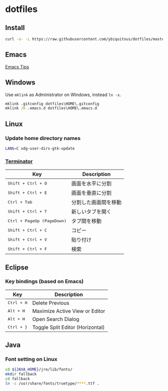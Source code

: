 # dotfiles

## Install

```sh
curl -o- -L https://raw.githubusercontent.com/ybiquitous/dotfiles/master/install.sh | sh
```

## Emacs

[Emacs Tips](EMACS-TIPS.md)

## Windows

Use `mklink` as Administrator on Windows, instead `ln -s`.

```bat
mklink .gitconfig dotfiles\HOME\.gitconfig
mklink /D .emacs.d dotfiles\HOME\.emacs.d
```

## Linux

### Update home directory names

```sh
LANG=C xdg-user-dirs-gtk-update
```

### [Terminator](http://gnometerminator.blogspot.jp/)

| Key                                 | Description          |
| ----------------------------------- | -------------------- |
| <kbd>Shift + Ctrl + O</kbd>         | 画面を水平に分割     |
| <kbd>Shift + Ctrl + E</kbd>         | 画面を垂直に分割     |
| <kbd>Ctrl + Tab</kbd>               | 分割した画面間を移動 |
| <kbd>Shift + Ctrl + T</kbd>         | 新しいタブを開く     |
| <kbd>Ctrl + PageUp (PageDown)</kbd> | タブ間を移動         |
| <kbd>Shift + Ctrl + C</kbd>         | コピー               |
| <kbd>Shift + Ctrl + V</kbd>         | 貼り付け             |
| <kbd>Shift + Ctrl + F</kbd>         | 検索                 |

## Eclipse

### Key bindings (based on Emacs)

| Key                    | Description                      |
| ---------------------- | -------------------------------- |
| <kbd>Ctrl + H</kbd>    | Delete Previous                  |
| <kbd>Alt + H</kbd>     | Maximize Active View or Editor   |
| <kbd>Alt + H</kbd>     | Open Search Dialog               |
| <kbd>Ctrl + }</kbd>    | Toggle Split Editor (Horizontal) |

## Java

### Font setting on Linux

```sh
cd ${JAVA_HOME}/jre/lib/fonts/
mkdir fallback
cd fallback
ln -s /usr/share/fonts/truetype/****.ttf .
```
